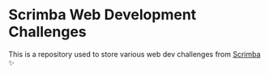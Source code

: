 # Scrimba Web Development Challenges

This is a repository used to store various web dev challenges from [Scrimba](https://scrimba.com/) ✨
